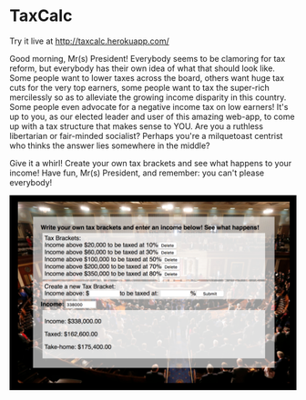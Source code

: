 # TaxCalc

Try it live at http://taxcalc.herokuapp.com/

Good morning, Mr(s) President! Everybody seems to be clamoring for tax reform, but everybody has their own idea of what that should look like. Some people want to lower taxes across the board, others want huge tax cuts for the very top earners, some people want to tax the super-rich mercilessly so as to alleviate the growing income disparity in this country. Some people even advocate for a negative income tax on low earners! It's up to you, as our elected leader and user of this amazing web-app, to come up with a tax structure that makes sense to YOU. Are you a ruthless libertarian or fair-minded socialist? Perhaps you're a milquetoast centrist who thinks the answer lies somewhere in the middle?

Give it a whirl! Create your own tax brackets and see what happens to your income! Have fun, Mr(s) President, and remember: you can't please everybody!

<img src='https://github.com/iwpeifer/TaxCalc/blob/master/public/ss.jpeg?raw=true'/>
